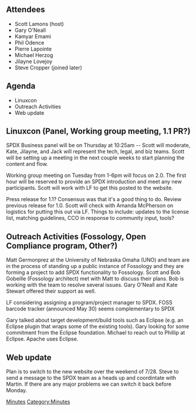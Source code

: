 ## Attendees

  - Scott Lamons (host)
  - Gary O'Neall
  - Kamyar Emami
  - Phil Odence
  - Pierre Lapointe
  - Michael Herzog
  - Jilayne Lovejoy
  - Steve Cropper (joined later)

## Agenda

  - Linuxcon
  - Outreach Activities
  - Web update

## Linuxcon (Panel, Working group meeting, 1.1 PR?)

SPDX Business panel will be on Thursday at 10:25am -- Scott will
moderate, Kate, Jilayne, and Jack will represent the tech, legal, and
biz teams. Scott will be setting up a meeting in the next couple weeks
to start planning the content and flow.

Working group meeting on Tuesday from 1-6pm will focus on 2.0. The first
hour will be reserved to provide an SPDX introduction and meet any new
participants. Scott will work with LF to get this posted to the website.

Press release for 1.1? Consensus was that it's a good thing to do.
Review previous release for 1.0. Scott will check with Amanda McPherson
on logistics for putting this out via LF. Things to include: updates to
the license list, matching guidelines, CCO in response to community
input, tools?

## Outreach Activities (Fossology, Open Compliance program, Other?)

Matt Germonprez at the University of Nebraska Omaha (UNO) and team are
in the process of standing up a public instance of Fossology and they
are forming a project to add SPDX functionality to Fossology. Scott and
Bob Gobeille (Fossology architect) met with Matt to discuss their plans.
Bob is working with the team to resolve several issues. Gary O'Neall and
Kate Stewart offered their support as well.

LF considering assigning a program/project manager to SPDX. FOSS barcode
tracker (announced May 30) seems complementary to SPDX

Gary talked about target development/build tools such as Eclipse (e.g.
an Eclipse plugin that wraps some of the existing tools). Gary looking
for some commitment from the Eclipse foundation. Michael to reach out to
Phillip at Eclipse. Apache uses Eclipse.

## Web update

Plan is to switch to the new website over the weekend of 7/28. Steve to
send a message to the SPDX team as a heads up and coordintate with
Martin. If there are any major problems we can switch it back before
Monday.

[Minutes](Category:Business "wikilink")
[Category:Minutes](Category:Minutes "wikilink")
